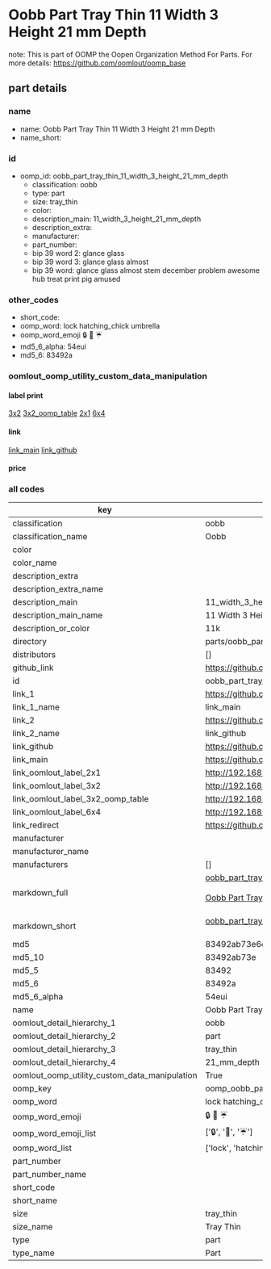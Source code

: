# Oobb Part Tray Thin 11 Width 3 Height 21 mm Depth  

note: This is part of OOMP the Oopen Organization Method For Parts. For more details: https://github.com/oomlout/oomp_base

##  part details
  







### name
* name: Oobb Part Tray Thin 11 Width 3 Height 21 mm Depth
* name_short: 
### id
* oomp_id: oobb_part_tray_thin_11_width_3_height_21_mm_depth
  * classification: oobb
  * type: part
  * size: tray_thin
  * color: 
  * description_main: 11_width_3_height_21_mm_depth
  * description_extra: 
  * manufacturer: 
  * part_number: 
  * bip 39 word 2: glance glass
  * bip 39 word 3: glance glass almost
  * bip 39 word: glance glass almost stem december problem awesome hub treat print pig amused

### other_codes
* short_code: 
* oomp_word: lock hatching_chick umbrella
* oomp_word_emoji :lock: :hatching_chick: :umbrella:
* md5_6_alpha: 54eui
* md5_6: 83492a






### oomlout_oomp_utility_custom_data_manipulation
#### label print
[3x2](http://192.168.1.245:1112/?label=oomp%2054eui)
[3x2_oomp_table](http://192.168.1.108:1112/?label=oomp%2054eui)
[2x1](http://192.168.1.242:1112/?label=oomp%2054eui)
[6x4](http://192.168.1.55:1112/?label=oomp%2054eui)    

#### link

[link_main](https://github.com/oomlout/oomlout_oomp_version_1_messy/tree/main/parts/oobb_part_tray_thin_11_width_3_height_21_mm_depth) [link_github](https://github.com/oomlout/oomlout_oomp_version_1_messy/tree/main/parts/oobb_part_tray_thin_11_width_3_height_21_mm_depth)                             

#### price







### all codes 
| key | value |  
| --- | --- |  
| classification | oobb |  
| classification_name | Oobb |  
| color |  |  
| color_name |  |  
| description_extra |  |  
| description_extra_name |  |  
| description_main | 11_width_3_height_21_mm_depth |  
| description_main_name | 11 Width 3 Height 21 mm Depth |  
| description_or_color | 11k |  
| directory | parts/oobb_part_tray_thin_11_width_3_height_21_mm_depth |  
| distributors | [] |  
| github_link | https://github.com/oomlout/oomlout_oomp_part_src/tree/main/parts/oobb_part_tray_thin_11_width_3_height_21_mm_depth |  
| id | oobb_part_tray_thin_11_width_3_height_21_mm_depth |  
| link_1 | https://github.com/oomlout/oomlout_oomp_version_1_messy/tree/main/parts/oobb_part_tray_thin_11_width_3_height_21_mm_depth |  
| link_1_name | link_main |  
| link_2 | https://github.com/oomlout/oomlout_oomp_version_1_messy/tree/main/parts/oobb_part_tray_thin_11_width_3_height_21_mm_depth |  
| link_2_name | link_github |  
| link_github | https://github.com/oomlout/oomlout_oomp_version_1_messy/tree/main/parts/oobb_part_tray_thin_11_width_3_height_21_mm_depth |  
| link_main | https://github.com/oomlout/oomlout_oomp_version_1_messy/tree/main/parts/oobb_part_tray_thin_11_width_3_height_21_mm_depth |  
| link_oomlout_label_2x1 | http://192.168.1.242:1112/?label=oomp%2054eui |  
| link_oomlout_label_3x2 | http://192.168.1.245:1112/?label=oomp%2054eui |  
| link_oomlout_label_3x2_oomp_table | http://192.168.1.108:1112/?label=oomp%2054eui |  
| link_oomlout_label_6x4 | http://192.168.1.55:1112/?label=oomp%2054eui |  
| link_redirect | https://github.com/oomlout/oomlout_oomp_version_1_messy/tree/main/parts/oobb_part_tray_thin_11_width_3_height_21_mm_depth |  
| manufacturer |  |  
| manufacturer_name |  |  
| manufacturers | [] |  
| markdown_full | [oobb_part_tray_thin_11_width_3_height_21_mm_depth](none)<br>[](none)<br>[Oobb Part Tray Thin 11 Width 3 Height 21 Mm Depth](none)<br><br> |  
| markdown_short | [oobb_part_tray_thin_11_width_3_height_21_mm_depth](none)<br><br> |  
| md5 | 83492ab73e6e8212ad9c5d540d98bb15 |  
| md5_10 | 83492ab73e |  
| md5_5 | 83492 |  
| md5_6 | 83492a |  
| md5_6_alpha | 54eui |  
| name | Oobb Part Tray Thin 11 Width 3 Height 21 mm Depth |  
| oomlout_detail_hierarchy_1 | oobb |  
| oomlout_detail_hierarchy_2 | part |  
| oomlout_detail_hierarchy_3 | tray_thin |  
| oomlout_detail_hierarchy_4 | 21_mm_depth |  
| oomlout_oomp_utility_custom_data_manipulation | True |  
| oomp_key | oomp_oobb_part_tray_thin_11_width_3_height_21_mm_depth |  
| oomp_word | lock hatching_chick umbrella |  
| oomp_word_emoji | :lock: :hatching_chick: :umbrella: |  
| oomp_word_emoji_list | [':lock:', ':hatching_chick:', ':umbrella:'] |  
| oomp_word_list | ['lock', 'hatching_chick', 'umbrella'] |  
| part_number |  |  
| part_number_name |  |  
| short_code |  |  
| short_name |  |  
| size | tray_thin |  
| size_name | Tray Thin |  
| type | part |  
| type_name | Part |  
